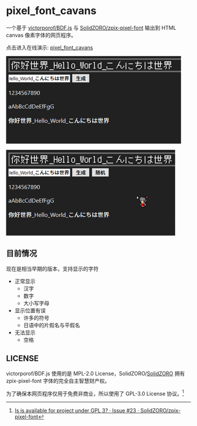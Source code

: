 # pixel_font_cavans

一个基于 [victorporof/BDF.js](https://github.com/victorporof/BDF.js/) 与 [SolidZORO/zpix-pixel-font](https://github.com/SolidZORO/zpix-pixel-font) 输出到 HTML canvas 像素字体的网页程序。

点击进入在线演示: [pixel_font_cavans](https://gledos.science/pixel_font_cavans/)

![演示1](demo_gif/demo_1.gif)

![演示2](demo_gif/demo_2.gif)

## 目前情况

现在是相当早期的版本，支持显示的字符

+ 正常显示
  + 汉字
  + 数字
  + 大小写字母
+ 显示位置有误
  + 许多的符号
  + 日语中的片假名与平假名
+ 无法显示
  + 空格

## LICENSE

victorporof/BDF.js 使用的是 MPL-2.0 License，SolidZORO/[SolidZORO](https://github.com/SolidZORO) 拥有 zpix-pixel-font 字体的完全自主智慧财产权。

为了确保本网页程序仅用于免费非商业，所以使用了 GPL-3.0 License 协议。[^1]

[^1]: [Is is available for project under GPL 3? · Issue #23 · SolidZORO/zpix-pixel-font](https://github.com/SolidZORO/zpix-pixel-font/issues/23)
